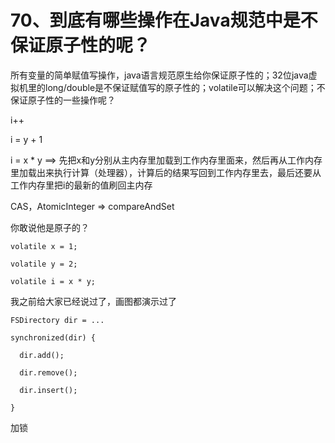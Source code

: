 # 70、到底有哪些操作在Java规范中是不保证原子性的呢？

所有变量的简单赋值写操作，java语言规范原生给你保证原子性的；32位java虚拟机里的long/double是不保证赋值写的原子性的；volatile可以解决这个问题；不保证原子性的一些操作呢？
  
  i++
  
  i = y + 1
  
  i = x * y ==> 先把x和y分别从主内存里加载到工作内存里面来，然后再从工作内存里加载出来执行计算（处理器），计算后的结果写回到工作内存里去，最后还要从工作内存里把i的最新的值刷回主内存
  
   
  
CAS，AtomicInteger => compareAndSet
  

你敢说他是原子的？
  
   
```text
volatile x = 1;
  
volatile y = 2;
  
volatile i = x * y;
```
   
  
我之前给大家已经说过了，画图都演示过了

```text 
FSDirectory dir = ...
  
synchronized(dir) {
  
  dir.add();
  
  dir.remove();
  
  dir.insert();
  
}  
```

加锁
  
